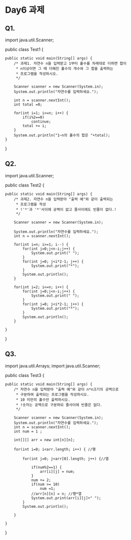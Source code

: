 # Day6 과제
## Q1.
import java.util.Scanner;

public class Test1 {

	public static void main(String[] args) {
		/* 과제1. 자연수 n을 입력받고 1부터 홀수를 차례대로 더하면 합이
		 * n이상이면 그 때 더해진 홀수의 개수와 그 합을 출력하는
		 * 프로그램을 작성하시오.
		 */

		Scanner scanner = new Scanner(System.in);
		System.out.println("자연수를 입력하세요.");
		
		int n = scanner.nextInt();
		int total =0;
		
		for(int i=1; i<=n; i++) {
			if(i%2==0)
				continue;
			total += i;
		}
		System.out.println("1~n의 홀수의 합은 "+total);
	}

}

## Q2.
import java.util.Scanner;

public class Test2 {

	public static void main(String[] args) {
		/* 과제2. 자연수 n을 입력받아 "출력 예"와 같이 출력되는
		 * 프로그램을 작성
		 * !'*'과 '*'사이에 공백이 없고 줄사이에도 빈줄이 없다.!
		 */
		
		Scanner scanner = new Scanner(System.in);

		System.out.println("자연수를 입력하세요.");
		int n = scanner.nextInt();
		
		for(int i=n; i>=1; i--) {
			for(int j=0;j<n-i;j++) {
				System.out.print(" ");
			}
			for(int j=0; j<i*2-1; j++) {
				System.out.print("*");
			}
			System.out.println();
		}
		
		for(int i=2; i<=n; i++) {
			for(int j=0;j<n-i;j++) {
				System.out.print(" ");
			}
			for(int j=0; j<i*2-1; j++) {
				System.out.print("*");
			}
			System.out.println();
		}

	}

}

## Q3.
import java.util.Arrays;
import java.util.Scanner;

public class Test3 {

	public static void main(String[] args) {
		/* 자연수 n을 입력받아 "출력 예"와 같이 n*n크기의 공백으로
		 * 구분하여 출력되는 프로그램을 작성하시오.
		 * 10 미만의 홀수만 출력하시오.
		 * !숫자는 공백으로 구분하되 줄사이에 빈줄은 없다.
		 */
		
		Scanner scanner = new Scanner(System.in);
		System.out.println("자연수를 입력하세요.");
		int n = scanner.nextInt();
		int num = 1 ;
		
		int[][] arr = new int[n][n];
		
		for(int i=0; i<arr.length; i++) { //행
			
			for(int j=0; j<arr[0].length; j++) {//열
				
				if(num%2==1) {
					arr[i][j] = num;
				}
				num += 2; 
				if(num >= 10)
					num =1;
				//arr[n][n] = n; //행*열
				System.out.print(arr[i][j]+" ");
			}
			System.out.println();

		} 
		
	}

}
